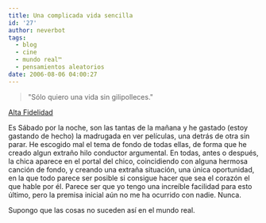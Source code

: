 ```yaml
---
title: Una complicada vida sencilla
id: '27'
author: neverbot
tags:
  - blog
  - cine
  - mundo real™
  - pensamientos aleatorios
date: 2006-08-06 04:00:27
---
```


> "Sólo quiero una vida sin gilipolleces."

[Alta Fidelidad](http://www.imdb.com/title/tt0146882/)

Es Sábado por la noche, son las tantas de la mañana y he gastado (estoy gastando de hecho) la madrugada en ver películas, una detrás de otra sin parar. He escogido mal el tema de fondo de todas ellas, de forma que he creado algun extraño hilo conductor argumental. En todas, antes o después, la chica aparece en el portal del chico, coincidiendo con alguna hermosa canción de fondo, y creando una extraña situación, una única oportunidad, en la que todo parece ser posible si consigue hacer que sea el corazón el que hable por él. Parece ser que yo tengo una increíble facilidad para esto último, pero la premisa inicial aún no me ha ocurrido con nadie. Nunca.

Supongo que las cosas no suceden así en el mundo real.